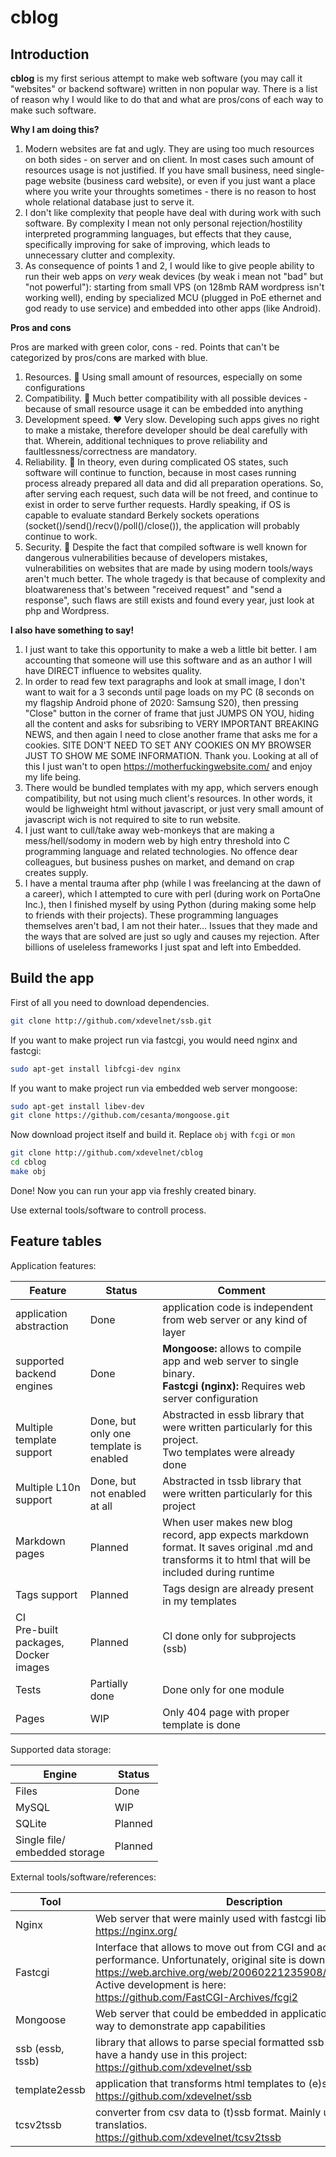 # cblog

## Introduction

**cblog** is my first serious attempt to make web software (you may call it "websites" or backend software) written in non popular way. There is a list of reason why I would like to do that and what are pros/cons of each way to make such software.

**Why I am doing this?**

1. Modern websites are fat and ugly. They are using too much resources on both sides - on server and on client. In most cases such amount of resources usage is not justified. If you have small business, need single-page website (business card website), or even if you just want a place where you write your throughts sometimes - there is no reason to host whole relational database just to serve it.
2. I don't like complexity that people have deal with during work with such software. By complexity I mean not only personal rejection/hostility interpreted programming languages, but effects that they cause, specifically improving for sake of improving, which leads to unnecessary clutter and complexity.
3. As consequence of points 1 and 2, I would like to give people ability to run their web apps on _very_ weak devices (by weak i mean not "bad" but "not powerful"): starting from small VPS (on 128mb RAM wordpress isn't working well), ending by specialized MCU (plugged in PoE ethernet and god ready to use service) and embedded into other apps (like Android).

**Pros and cons**

Pros are marked with green color, cons - red. Points that can't be categorized by pros/cons are marked with blue.

1. Resources. 💚 Using small amount of resources, especially on some configurations
2. Compatibility. 💚 Much better compatibility with all possible devices - because of small resource usage it can be embedded into anything
3. Development speed. ❤️ Very slow. Developing such apps gives no right to make a mistake, therefore developer should be deal carefully with that. Wherein, additional techniques to prove reliability and faultlessness/correctness are mandatory.
4. Reliability. 💙 In theory, even during complicated OS states, such software will continue to function, because in most cases running process already prepared all data and did all preparation operations. So, after serving each request, such data will be not freed, and continue to exist in order to serve further requests. Hardly speaking, if OS is capable to evaluate standard Berkely sockets operations (socket()/send()/recv()/poll()/close()), the application will probably continue to work.
5. Security. 💙 Despite the fact that compiled software is well known for dangerous vulnerabilities because of developers mistakes, vulnerabilities on websites that are made by using modern tools/ways aren't much better. The whole tragedy is that because of complexity and bloatwareness that's between "received request" and "send a response", such flaws are still exists and found every year, just look at php and Wordpress.

**I also have something to say!**

1. I just want to take this opportunity to make a web a little bit better. I am accounting that someone will use this software and as an author I will have DIRECT influence to websites quality.
2. In order to read few text paragraphs and look at small image, I don't want to wait for a 3 seconds until page loads on my PC (8 seconds on my flagship Android phone of 2020: Samsung S20), then pressing "Close" button in the corner of frame that just JUMPS ON YOU, hiding all the content and asks for subsribing to VERY IMPORTANT BREAKING NEWS, and then again I need to close another frame that asks me for a cookies. SITE DON'T NEED TO SET ANY COOKIES ON MY BROWSER JUST TO SHOW ME SOME INFORMATION. Thank you. Looking at all of this I just wan't to open https://motherfuckingwebsite.com/ and enjoy my life being.
3. There would be bundled templates with my app, which servers enough compatibility, but not using much client's resources. In other words, it would be lighweight html without javascript, or just very small amount of javascript wich is not required to site to run website.
4. I just want to cull/take away web-monkeys that are making a mess/hell/sodomy in modern web by high entry threshold into C programming language and related technologies. No offence dear colleagues, but business pushes on market, and demand on crap creates supply.
5. I have a mental trauma after php (while I was freelancing at the dawn of a career), which I attempted to cure with perl (during work on PortaOne Inc.), then I finished myself by using Python (during making some help to friends with their projects). These programming languages themselves aren't bad, I am not their hater... Issues that they made and the ways that are solved are just so ugly and causes my rejection. After billions of useleless frameworks I just spat and left into Embedded.

## Build the app

First of all you need to download dependencies.

```bash
git clone http://github.com/xdevelnet/ssb.git
```
If you want to make project run via fastcgi, you would need nginx and fastcgi:
```bash
sudo apt-get install libfcgi-dev nginx
```
If you want to make project run via embedded web server mongoose:
```bash
sudo apt-get install libev-dev
git clone https://github.com/cesanta/mongoose.git
```

Now download project itself and build it. Replace `obj` with `fcgi` or `mon`
```bash
git clone http://github.com/xdevelnet/cblog
cd cblog
make obj
```

Done! Now you can run your app via freshly created binary.

Use external tools/software to controll process.

## Feature tables

Application features:

|Feature|Status|Comment|
|-------|------|-------|
|application abstraction|Done|application code is independent from web server or any kind of layer|
|supported backend engines|Done|**Mongoose:** allows to compile app and web server to single binary.<br />**Fastcgi (nginx):** Requires web server configuration|
|Multiple template support|Done, but only one template is enabled|Abstracted in essb library that were written particularly for this project.<br />Two templates were already done|
|Multiple L10n support|Done, but not enabled at all|Abstracted in tssb library that were written particularly for this project
|Markdown pages|Planned|When user makes new blog record, app expects markdown format. It saves original .md and transforms it to html that will be included during runtime|
|Tags support|Planned|Tags design are already present in my templates|
|CI<br />Pre-built packages,<br />Docker images|Planned|CI done only for subprojects (ssb)|
|Tests|Partially done|Done only for one module|
|Pages|WIP|Only 404 page with proper template is done|

Supported data storage:

|Engine|Status|
|------|------|
|Files|Done|
|MySQL|WIP|
|SQLite|Planned|
|Single file/<br />embedded storage|Planned|

External tools/software/references:

|Tool|Description|
|----|-----------|
|Nginx|Web server that were mainly used with fastcgi library.<br />https://nginx.org/|
|Fastcgi|Interface that allows to move out from CGI and achieve great performance. Unfortunately, original site is down, only archive left:<br />https://web.archive.org/web/20060221235908/http://fastcgi.com/ <br />Active development is here:<br />https://github.com/FastCGI-Archives/fcgi2|
|Mongoose|Web server that could be embedded in application. The easiest way to demonstrate app capabilities|
|ssb (essb, tssb)|library that allows to parse special formatted ssb data in order to have a handy use in this project:<br />https://github.com/xdevelnet/ssb|
|template2essb|application that transforms html templates to (e)ssb format:<br />https://github.com/xdevelnet/ssb|
|tcsv2tssb|converter from csv data to (t)ssb format. Mainly used to make text translatios.<br />https://github.com/xdevelnet/tcsv2tssb|
